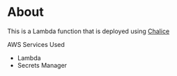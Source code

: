 # About
This is a Lambda function that is deployed using [Chalice](https://aws.github.io/chalice/main.html)

AWS Services Used
- Lambda
- Secrets Manager